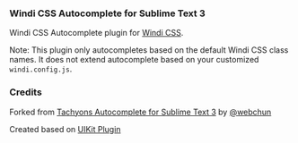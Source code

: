 ### Windi CSS Autocomplete for Sublime Text 3

Windi CSS Autocomplete plugin for [Windi CSS](https://windicss.org).

Note: This plugin only autocompletes based on the default Windi CSS class names. It does not extend autocomplete based on your customized `windi.config.js`.

### Credits
Forked from [Tachyons Autocomplete for Sublime Text 3](https://github.com/webchun/tachyons-sublime-autocomplete) by [@webchun](https://github.com/webchun)

Created based on [UIKit Plugin](https://github.com/uikit/uikit-sublime)
